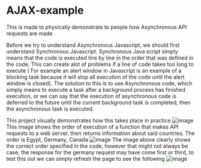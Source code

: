 # AJAX-example
This is made to physically demonstrate to people how Asynchronous API requests are made

Before we try to understand Asynchronous Javascript, we should first understand Synchronous Javascript.
Synchronous Java script simply means that the code is executed line by line in the order that was defined
in the code. This can create alot of problems if a line of code takes too long to execute ( For example an
alert window in Javascript is an example of a blocking task because it will stop all execution of the code
until the alert window is closed).
The solution to this is to use Asynchronous code, which simply means to execute a task after a background
process has finished execution, or we can say that the execution of asynchronous code is deferred to the 
future until the current background task is completed, then the asynchronous task is executed.

This project visually demonstrates how this takes place in practice
![image](https://user-images.githubusercontent.com/48489611/192135926-0a678bb0-4ffe-45e5-ad6d-1821388c5c64.png)
This image shows the order of execution of a function that makes API requests to a web server, then returns information
about said countries.
The order is Egypt, Germany, Canada
![image](https://user-images.githubusercontent.com/48489611/192136058-01234419-d3ee-4ce0-987e-8e025e6b8075.png)
The image above clearly shows the correct order specified in the code, however that might not always be case, the
response for the germany request may have come first or third, to test this out we can simply refresh the page to 
see the following
![image](https://user-images.githubusercontent.com/48489611/192136122-233f6d06-6368-4b2d-bf31-dccbc7859724.png)
